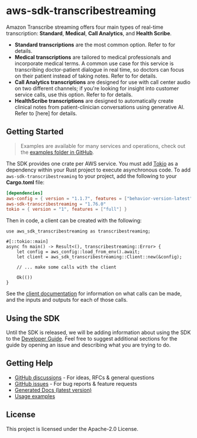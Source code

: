 # aws-sdk-transcribestreaming

Amazon Transcribe streaming offers four main types of real-time transcription: __Standard__, __Medical__, __Call Analytics__, and __Health Scribe__.
  - __Standard transcriptions__ are the most common option. Refer to for details.
  - __Medical transcriptions__ are tailored to medical professionals and incorporate medical terms. A common use case for this service is transcribing doctor-patient dialogue in real time, so doctors can focus on their patient instead of taking notes. Refer to for details.
  - __Call Analytics transcriptions__ are designed for use with call center audio on two different channels; if you're looking for insight into customer service calls, use this option. Refer to for details.
  - __HealthScribe transcriptions__ are designed to automatically create clinical notes from patient-clinician conversations using generative AI. Refer to [here] for details.

## Getting Started

> Examples are available for many services and operations, check out the
> [examples folder in GitHub](https://github.com/awslabs/aws-sdk-rust/tree/main/examples).

The SDK provides one crate per AWS service. You must add [Tokio](https://crates.io/crates/tokio)
as a dependency within your Rust project to execute asynchronous code. To add `aws-sdk-transcribestreaming` to
your project, add the following to your **Cargo.toml** file:

```toml
[dependencies]
aws-config = { version = "1.1.7", features = ["behavior-version-latest"] }
aws-sdk-transcribestreaming = "1.76.0"
tokio = { version = "1", features = ["full"] }
```

Then in code, a client can be created with the following:

```rust,no_run
use aws_sdk_transcribestreaming as transcribestreaming;

#[::tokio::main]
async fn main() -> Result<(), transcribestreaming::Error> {
    let config = aws_config::load_from_env().await;
    let client = aws_sdk_transcribestreaming::Client::new(&config);

    // ... make some calls with the client

    Ok(())
}
```

See the [client documentation](https://docs.rs/aws-sdk-transcribestreaming/latest/aws_sdk_transcribestreaming/client/struct.Client.html)
for information on what calls can be made, and the inputs and outputs for each of those calls.

## Using the SDK

Until the SDK is released, we will be adding information about using the SDK to the
[Developer Guide](https://docs.aws.amazon.com/sdk-for-rust/latest/dg/welcome.html). Feel free to suggest
additional sections for the guide by opening an issue and describing what you are trying to do.

## Getting Help

* [GitHub discussions](https://github.com/awslabs/aws-sdk-rust/discussions) - For ideas, RFCs & general questions
* [GitHub issues](https://github.com/awslabs/aws-sdk-rust/issues/new/choose) - For bug reports & feature requests
* [Generated Docs (latest version)](https://awslabs.github.io/aws-sdk-rust/)
* [Usage examples](https://github.com/awslabs/aws-sdk-rust/tree/main/examples)

## License

This project is licensed under the Apache-2.0 License.


